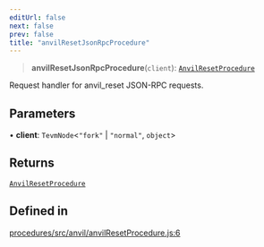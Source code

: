 ```yaml
---
editUrl: false
next: false
prev: false
title: "anvilResetJsonRpcProcedure"
---
```


> **anvilResetJsonRpcProcedure**(`client`): [`AnvilResetProcedure`](/reference/tevm/procedures/type-aliases/anvilresetprocedure/)

Request handler for anvil_reset JSON-RPC requests.

## Parameters

• **client**: `TevmNode`\<`"fork"` \| `"normal"`, `object`\>

## Returns

[`AnvilResetProcedure`](/reference/tevm/procedures/type-aliases/anvilresetprocedure/)

## Defined in

[procedures/src/anvil/anvilResetProcedure.js:6](https://github.com/evmts/tevm-monorepo/blob/main/packages/procedures/src/anvil/anvilResetProcedure.js#L6)

